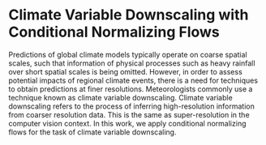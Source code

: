# Climate Variable Downscaling with Conditional Normalizing Flows

Predictions of global climate models typically operate on coarse spatial scales, such that information of physical processes such as heavy rainfall over short spatial scales is being omitted. However, in order to assess potential impacts of regional climate events, there is a need for techniques to obtain predictions at finer resolutions. Meteorologists commonly use a technique known as climate variable downscaling. Climate variable downscaling refers to the process of inferring high-resolution information from coarser resolution data. This is the same as super-resolution in the computer vision context. In this work, we apply conditional normalizing flows for the task of climate variable downscaling.

